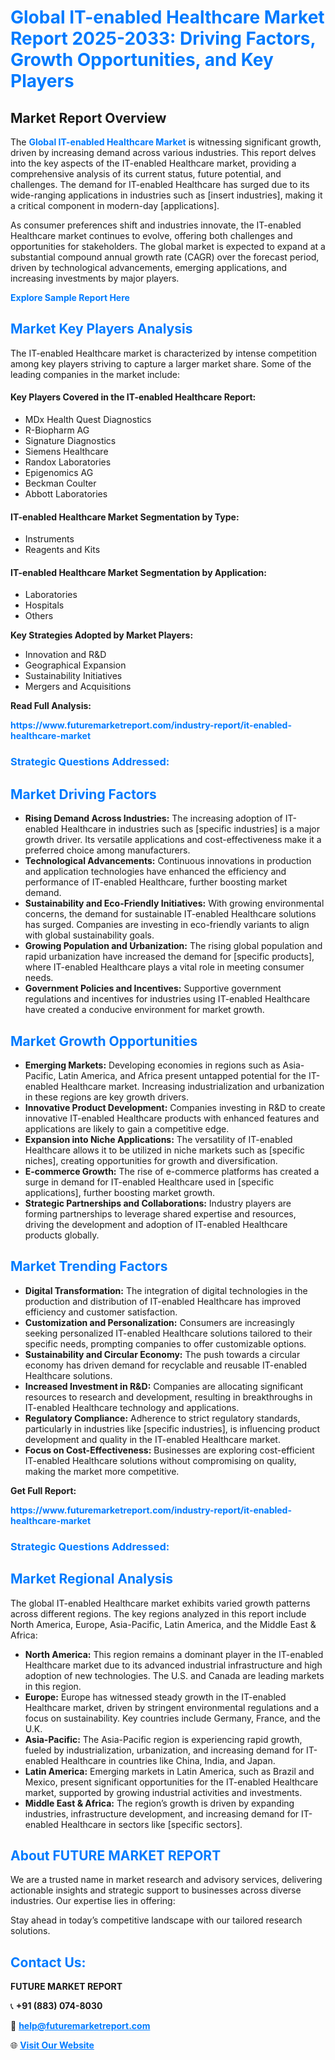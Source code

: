 <h1 style="color: #007BFF;">Global IT-enabled Healthcare Market Report 2025-2033: Driving Factors, Growth Opportunities, and Key Players</h1>

<section id="overview">
<h2>Market Report Overview</h2>
<p>The <a href="https://www.futuremarketreport.com/industry-report/it-enabled-healthcare-market" style="color: #007BFF; text-decoration: none;"><strong>Global IT-enabled Healthcare Market</strong></a> is witnessing significant growth, driven by increasing demand across various industries. This report delves into the key aspects of the IT-enabled Healthcare market, providing a comprehensive analysis of its current status, future potential, and challenges. The demand for IT-enabled Healthcare has surged due to its wide-ranging applications in industries such as [insert industries], making it a critical component in modern-day [applications].</p>
<p>As consumer preferences shift and industries innovate, the IT-enabled Healthcare market continues to evolve, offering both challenges and opportunities for stakeholders. The global market is expected to expand at a substantial compound annual growth rate (CAGR) over the forecast period, driven by technological advancements, emerging applications, and increasing investments by major players.</p>
</section>

<section id="overview">
<p><a href="https://www.futuremarketreport.com/request-sample/reportId=36179" style="color: #007BFF; text-decoration: none;"><strong>Explore Sample Report Here</strong></a></p>
</section>

<section id="key-players">
<h2 style="color: #007BFF;">Market Key Players Analysis</h2>
<p>The IT-enabled Healthcare market is characterized by intense competition among key players striving to capture a larger market share. Some of the leading companies in the market include:</p>
<h4>Key Players Covered in the IT-enabled Healthcare Report:</h4>
<ul><li>MDx Health Quest Diagnostics</li><li>R-Biopharm AG</li><li>Signature Diagnostics</li><li>Siemens Healthcare</li><li>Randox Laboratories</li><li>Epigenomics AG</li><li>Beckman Coulter</li><li>Abbott Laboratories</li></ul>
<h4>IT-enabled Healthcare Market Segmentation by Type:</h4>
<ul><li>Instruments</li><li>Reagents and Kits</li></ul>

<h4>IT-enabled Healthcare Market Segmentation by Application:</h4>
<ul><li>Laboratories</li><li>Hospitals</li><li>Others</li></ul>
<p><strong>Key Strategies Adopted by Market Players:</strong></p>
<ul>
<li>Innovation and R&D</li>
<li>Geographical Expansion</li>
<li>Sustainability Initiatives</li>
<li>Mergers and Acquisitions</li>
</ul>
</section>

<section>
<p><strong>Read Full Analysis: </strong></p><a href="https://www.futuremarketreport.com/industry-report/it-enabled-healthcare-market" style="color: #007BFF; text-decoration: none;"><strong>https://www.futuremarketreport.com/industry-report/it-enabled-healthcare-market</strong></a>
<h3 style="color: #007BFF;">Strategic Questions Addressed:</h3>
</section>

<section id="driving-factors">
<h2 style="color: #007BFF;">Market Driving Factors</h2>
<ul>
<li><strong>Rising Demand Across Industries:</strong> The increasing adoption of IT-enabled Healthcare in industries such as [specific industries] is a major growth driver. Its versatile applications and cost-effectiveness make it a preferred choice among manufacturers.</li>
<li><strong>Technological Advancements:</strong> Continuous innovations in production and application technologies have enhanced the efficiency and performance of IT-enabled Healthcare, further boosting market demand.</li>
<li><strong>Sustainability and Eco-Friendly Initiatives:</strong> With growing environmental concerns, the demand for sustainable IT-enabled Healthcare solutions has surged. Companies are investing in eco-friendly variants to align with global sustainability goals.</li>
<li><strong>Growing Population and Urbanization:</strong> The rising global population and rapid urbanization have increased the demand for [specific products], where IT-enabled Healthcare plays a vital role in meeting consumer needs.</li>
<li><strong>Government Policies and Incentives:</strong> Supportive government regulations and incentives for industries using IT-enabled Healthcare have created a conducive environment for market growth.</li>
</ul>
</section>

<section id="growth-opportunities">
<h2 style="color: #007BFF;">Market Growth Opportunities</h2>
<ul>
<li><strong>Emerging Markets:</strong> Developing economies in regions such as Asia-Pacific, Latin America, and Africa present untapped potential for the IT-enabled Healthcare market. Increasing industrialization and urbanization in these regions are key growth drivers.</li>
<li><strong>Innovative Product Development:</strong> Companies investing in R&D to create innovative IT-enabled Healthcare products with enhanced features and applications are likely to gain a competitive edge.</li>
<li><strong>Expansion into Niche Applications:</strong> The versatility of IT-enabled Healthcare allows it to be utilized in niche markets such as [specific niches], creating opportunities for growth and diversification.</li>
<li><strong>E-commerce Growth:</strong> The rise of e-commerce platforms has created a surge in demand for IT-enabled Healthcare used in [specific applications], further boosting market growth.</li>
<li><strong>Strategic Partnerships and Collaborations:</strong> Industry players are forming partnerships to leverage shared expertise and resources, driving the development and adoption of IT-enabled Healthcare products globally.</li>
</ul>
</section>

<section id="trending-factors">
<h2 style="color: #007BFF;">Market Trending Factors</h2>
<ul>
<li><strong>Digital Transformation:</strong> The integration of digital technologies in the production and distribution of IT-enabled Healthcare has improved efficiency and customer satisfaction.</li>
<li><strong>Customization and Personalization:</strong> Consumers are increasingly seeking personalized IT-enabled Healthcare solutions tailored to their specific needs, prompting companies to offer customizable options.</li>
<li><strong>Sustainability and Circular Economy:</strong> The push towards a circular economy has driven demand for recyclable and reusable IT-enabled Healthcare solutions.</li>
<li><strong>Increased Investment in R&D:</strong> Companies are allocating significant resources to research and development, resulting in breakthroughs in IT-enabled Healthcare technology and applications.</li>
<li><strong>Regulatory Compliance:</strong> Adherence to strict regulatory standards, particularly in industries like [specific industries], is influencing product development and quality in the IT-enabled Healthcare market.</li>
<li><strong>Focus on Cost-Effectiveness:</strong> Businesses are exploring cost-efficient IT-enabled Healthcare solutions without compromising on quality, making the market more competitive.</li>
</ul>
</section>

<section>
<p><strong>Get Full Report: </strong></p><a href="https://www.futuremarketreport.com/industry-report/it-enabled-healthcare-market" style="color: #007BFF; text-decoration: none;"><strong>https://www.futuremarketreport.com/industry-report/it-enabled-healthcare-market</strong></a>
<h3 style="color: #007BFF;">Strategic Questions Addressed:</h3>
</section>


<section id="regional-analysis">
<h2 style="color: #007BFF;">Market Regional Analysis</h2>
<p>The global IT-enabled Healthcare market exhibits varied growth patterns across different regions. The key regions analyzed in this report include North America, Europe, Asia-Pacific, Latin America, and the Middle East & Africa:</p>
<ul>
<li><strong>North America:</strong> This region remains a dominant player in the IT-enabled Healthcare market due to its advanced industrial infrastructure and high adoption of new technologies. The U.S. and Canada are leading markets in this region.</li>
<li><strong>Europe:</strong> Europe has witnessed steady growth in the IT-enabled Healthcare market, driven by stringent environmental regulations and a focus on sustainability. Key countries include Germany, France, and the U.K.</li>
<li><strong>Asia-Pacific:</strong> The Asia-Pacific region is experiencing rapid growth, fueled by industrialization, urbanization, and increasing demand for IT-enabled Healthcare in countries like China, India, and Japan.</li>
<li><strong>Latin America:</strong> Emerging markets in Latin America, such as Brazil and Mexico, present significant opportunities for the IT-enabled Healthcare market, supported by growing industrial activities and investments.</li>
<li><strong>Middle East & Africa:</strong> The region’s growth is driven by expanding industries, infrastructure development, and increasing demand for IT-enabled Healthcare in sectors like [specific sectors].</li>
</ul>
</section>

<footer>
<h2 style="color: #007BFF;">About FUTURE MARKET REPORT</h2>
<p>We are a trusted name in market research and advisory services, delivering actionable insights and strategic support to businesses across diverse industries. Our expertise lies in offering:</p>

<p>Stay ahead in today’s competitive landscape with our tailored research solutions.</p>

<h2 style="color: #007BFF;">Contact Us:</h2>
<p><strong>FUTURE MARKET REPORT</strong></p>
<p>📞 <strong>+91 (883) 074-8030</strong></p>
<p>📧 <strong><a href="mailto:help@futuremarketreport.com" style="color: #007BFF;">help@futuremarketreport.com</a></strong></p>
<p>🌐 <strong><a href="https://www.futuremarketreport.com/" style="color: #007BFF;">Visit Our Website</a></strong></p>
</footer>